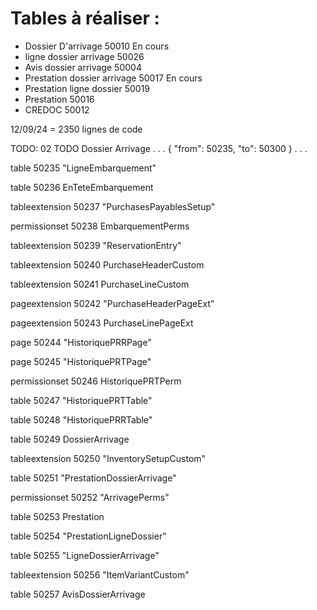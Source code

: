 # Tables à réaliser : 

 - Dossier D'arrivage 50010 En cours
 - ligne dossier arrivage 50026
 - Avis dossier arrivage 50004
 - Prestation dossier arrivage 50017 En cours
 - Prestation ligne dossier 50019
 - Prestation 50016
 - CREDOC 50012

12/09/24 = 2350 lignes de code

TODO: 02 TODO Dossier Arrivage
 . . .
 {
      "from": 50235,
      "to": 50300
    }
 . . .

 table 50235 "LigneEmbarquement"

 table 50236 EnTeteEmbarquement

 tableextension 50237 "PurchasesPayablesSetup"

 permissionset 50238 EmbarquementPerms

 tableextension 50239 "ReservationEntry"

 tableextension 50240 PurchaseHeaderCustom

 tableextension 50241 PurchaseLineCustom

 pageextension 50242 "PurchaseHeaderPageExt"

 pageextension 50243 PurchaseLinePageExt

 page 50244 "HistoriquePRRPage"

 page 50245 "HistoriquePRTPage"

 permissionset 50246 HistoriquePRTPerm

 table 50247 "HistoriquePRTTable"

 table 50248 "HistoriquePRRTable"

 table 50249 DossierArrivage

 tableextension 50250 "InventorySetupCustom"

 table 50251 "PrestationDossierArrivage"

 permissionset 50252 "ArrivagePerms"

 table 50253 Prestation

 table 50254 "PrestationLigneDossier"

 table 50255 "LigneDossierArrivage"

 tableextension 50256 "ItemVariantCustom"

 table 50257 AvisDossierArrivage 






